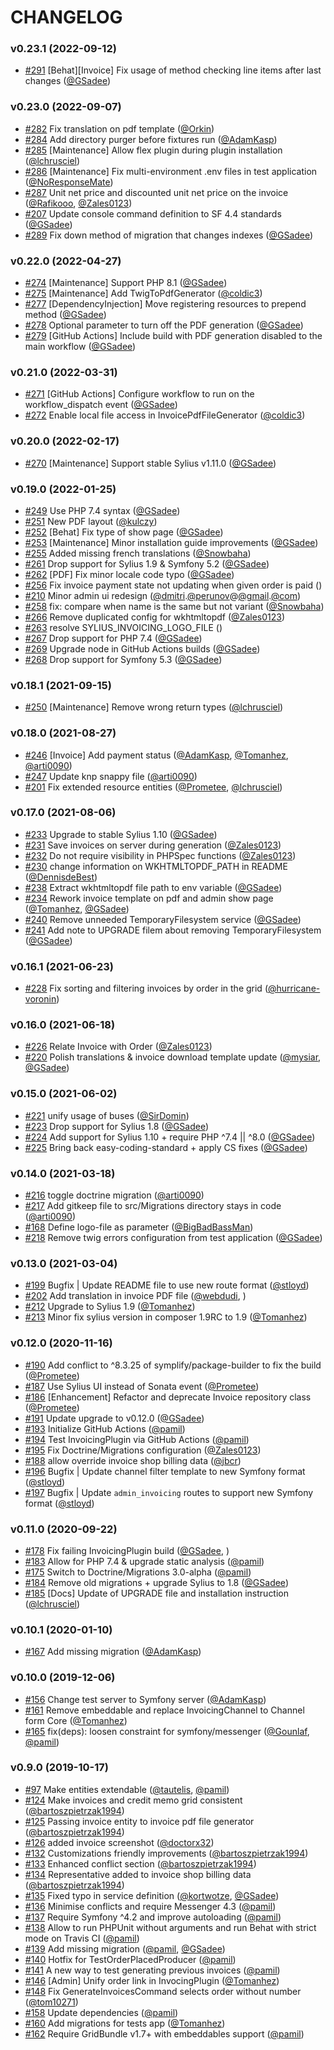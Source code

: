 # CHANGELOG

### v0.23.1 (2022-09-12)

- [#291](https://github.com/Sylius/InvoicingPlugin/issues/291) [Behat][Invoice] Fix usage of method checking line items after last changes ([@GSadee](https://github.com/GSadee))

### v0.23.0 (2022-09-07)

- [#282](https://github.com/Sylius/InvoicingPlugin/issues/282) Fix translation on pdf template ([@Orkin](https://github.com/Orkin))
- [#284](https://github.com/Sylius/InvoicingPlugin/issues/284) Add directory purger before fixtures run ([@AdamKasp](https://github.com/AdamKasp))
- [#285](https://github.com/Sylius/InvoicingPlugin/issues/285) [Maintenance] Allow flex plugin during plugin installation ([@lchrusciel](https://github.com/lchrusciel))
- [#286](https://github.com/Sylius/InvoicingPlugin/issues/286) [Maintenance] Fix multi-environment .env files in test application ([@NoResponseMate](https://github.com/NoResponseMate))
- [#287](https://github.com/Sylius/InvoicingPlugin/issues/287) Unit net price and discounted unit net price on the invoice ([@Rafikooo](https://github.com/Rafikooo), [@Zales0123](https://github.com/Zales0123))
- [#207](https://github.com/Sylius/InvoicingPlugin/issues/207) Update console command definition to SF 4.4 standards ([@GSadee](https://github.com/GSadee))
- [#289](https://github.com/Sylius/InvoicingPlugin/issues/289) Fix down method of migration that changes indexes ([@GSadee](https://github.com/GSadee))

### v0.22.0 (2022-04-27)

- [#274](https://github.com/Sylius/InvoicingPlugin/issues/274) [Maintenance] Support PHP 8.1 ([@GSadee](https://github.com/GSadee))
- [#275](https://github.com/Sylius/InvoicingPlugin/issues/275) [Maintenance] Add TwigToPdfGenerator ([@coldic3](https://github.com/coldic3))
- [#277](https://github.com/Sylius/InvoicingPlugin/issues/277) [DependencyInjection] Move registering resources to prepend method ([@GSadee](https://github.com/GSadee))
- [#278](https://github.com/Sylius/InvoicingPlugin/issues/278) Optional parameter to turn off the PDF generation ([@GSadee](https://github.com/GSadee))
- [#279](https://github.com/Sylius/InvoicingPlugin/issues/279) [GitHub Actions] Include build with PDF generation disabled to the main workflow ([@GSadee](https://github.com/GSadee))

### v0.21.0 (2022-03-31)

- [#271](https://github.com/Sylius/InvoicingPlugin/issues/271) [GitHub Actions] Configure workflow to run on the workflow_dispatch event ([@GSadee](https://github.com/GSadee))
- [#272](https://github.com/Sylius/InvoicingPlugin/issues/272) Enable local file access in InvoicePdfFileGenerator ([@coldic3](https://github.com/coldic3))

### v0.20.0 (2022-02-17)

- [#270](https://github.com/Sylius/InvoicingPlugin/issues/270) [Maintenance] Support stable Sylius v1.11.0 ([@GSadee](https://github.com/GSadee))

### v0.19.0 (2022-01-25)

- [#249](https://github.com/Sylius/InvoicingPlugin/issues/249) Use PHP 7.4 syntax ([@GSadee](https://github.com/GSadee))
- [#251](https://github.com/Sylius/InvoicingPlugin/issues/251) New PDF layout ([@kulczy](https://github.com/kulczy))
- [#252](https://github.com/Sylius/InvoicingPlugin/issues/252) [Behat] Fix type of show page ([@GSadee](https://github.com/GSadee))
- [#253](https://github.com/Sylius/InvoicingPlugin/issues/253) [Maintenance] Minor installation guide improvements ([@GSadee](https://github.com/GSadee))
- [#255](https://github.com/Sylius/InvoicingPlugin/issues/255) Added missing french translations ([@Snowbaha](https://github.com/Snowbaha))
- [#261](https://github.com/Sylius/InvoicingPlugin/issues/261) Drop support for Sylius 1.9 & Symfony 5.2 ([@GSadee](https://github.com/GSadee))
- [#262](https://github.com/Sylius/InvoicingPlugin/issues/262) [PDF] Fix minor locale code typo ([@GSadee](https://github.com/GSadee))
- [#256](https://github.com/Sylius/InvoicingPlugin/issues/256) Fix invoice payment state not updating when given order is paid ()
- [#210](https://github.com/Sylius/InvoicingPlugin/issues/210) Minor admin ui redesign ([@dmitri](https://github.com/dmitri).[@perunov](https://github.com/perunov)@[@gmail](https://github.com/gmail).[@com](https://github.com/com))
- [#258](https://github.com/Sylius/InvoicingPlugin/issues/258) fix: compare when name is the same but not variant ([@Snowbaha](https://github.com/Snowbaha))
- [#266](https://github.com/Sylius/InvoicingPlugin/issues/266) Remove duplicated config for wkhtmltopdf ([@Zales0123](https://github.com/Zales0123))
- [#263](https://github.com/Sylius/InvoicingPlugin/issues/263) resolve SYLIUS_INVOICING_LOGO_FILE ()
- [#267](https://github.com/Sylius/InvoicingPlugin/issues/267) Drop support for PHP 7.4 ([@GSadee](https://github.com/GSadee))
- [#269](https://github.com/Sylius/InvoicingPlugin/issues/269) Upgrade node in GitHub Actions builds ([@GSadee](https://github.com/GSadee))
- [#268](https://github.com/Sylius/InvoicingPlugin/issues/268) Drop support for Symfony 5.3 ([@GSadee](https://github.com/GSadee))

### v0.18.1 (2021-09-15)

- [#250](https://github.com/Sylius/InvoicingPlugin/issues/250) [Maintenance] Remove wrong return types ([@lchrusciel](https://github.com/lchrusciel))

### v0.18.0 (2021-08-27)

- [#246](https://github.com/Sylius/InvoicingPlugin/issues/246) [Invoice] Add payment status ([@AdamKasp](https://github.com/AdamKasp), [@Tomanhez](https://github.com/Tomanhez), [@arti0090](https://github.com/arti0090))
- [#247](https://github.com/Sylius/InvoicingPlugin/issues/247) Update knp snappy file ([@arti0090](https://github.com/arti0090))
- [#201](https://github.com/Sylius/InvoicingPlugin/issues/201) Fix extended resource entities ([@Prometee](https://github.com/Prometee), [@lchrusciel](https://github.com/lchrusciel))

### v0.17.0 (2021-08-06)

- [#233](https://github.com/Sylius/InvoicingPlugin/issues/233) Upgrade to stable Sylius 1.10 ([@GSadee](https://github.com/GSadee))
- [#231](https://github.com/Sylius/InvoicingPlugin/issues/231) Save invoices on server during generation ([@Zales0123](https://github.com/Zales0123))
- [#232](https://github.com/Sylius/InvoicingPlugin/issues/232) Do not require visibility in PHPSpec functions ([@Zales0123](https://github.com/Zales0123))
- [#230](https://github.com/Sylius/InvoicingPlugin/issues/230) change information on WKHTMLTOPDF_PATH in README ([@DennisdeBest](https://github.com/DennisdeBest))
- [#238](https://github.com/Sylius/InvoicingPlugin/issues/238) Extract wkhtmltopdf file path to env variable ([@GSadee](https://github.com/GSadee))
- [#234](https://github.com/Sylius/InvoicingPlugin/issues/234) Rework invoice template on pdf and admin show page ([@Tomanhez](https://github.com/Tomanhez), [@GSadee](https://github.com/GSadee))
- [#240](https://github.com/Sylius/InvoicingPlugin/issues/240) Remove unneeded TemporaryFilesystem service ([@GSadee](https://github.com/GSadee))
- [#241](https://github.com/Sylius/InvoicingPlugin/issues/241) Add note to UPGRADE filem about removing TemporaryFilesystem ([@GSadee](https://github.com/GSadee))

### v0.16.1 (2021-06-23)

- [#228](https://github.com/Sylius/InvoicingPlugin/issues/228) Fix sorting and filtering invoices by order in the grid ([@hurricane-voronin](https://github.com/hurricane-voronin))

### v0.16.0 (2021-06-18)

- [#226](https://github.com/Sylius/InvoicingPlugin/issues/226) Relate Invoice with Order ([@Zales0123](https://github.com/Zales0123))
- [#220](https://github.com/Sylius/InvoicingPlugin/issues/220) Polish translations & invoice download template update ([@mysiar](https://github.com/mysiar), [@GSadee](https://github.com/GSadee))

### v0.15.0 (2021-06-02)

- [#221](https://github.com/Sylius/InvoicingPlugin/issues/221) unify usage of buses ([@SirDomin](https://github.com/SirDomin))
- [#223](https://github.com/Sylius/InvoicingPlugin/issues/223) Drop support for Sylius 1.8 ([@GSadee](https://github.com/GSadee))
- [#224](https://github.com/Sylius/InvoicingPlugin/issues/224) Add support for Sylius 1.10 + require PHP ^7.4 || ^8.0 ([@GSadee](https://github.com/GSadee))
- [#225](https://github.com/Sylius/InvoicingPlugin/issues/225) Bring back easy-coding-standard + apply CS fixes ([@GSadee](https://github.com/GSadee))

### v0.14.0 (2021-03-18)

- [#216](https://github.com/Sylius/InvoicingPlugin/issues/216) toggle doctrine migration ([@arti0090](https://github.com/arti0090))
- [#217](https://github.com/Sylius/InvoicingPlugin/issues/217) Add gitkeep file to src/Migrations directory stays in code ([@arti0090](https://github.com/arti0090))
- [#168](https://github.com/Sylius/InvoicingPlugin/issues/168) Define logo-file as parameter ([@BigBadBassMan](https://github.com/BigBadBassMan))
- [#218](https://github.com/Sylius/InvoicingPlugin/issues/218) Remove twig errors configuration from test application ([@GSadee](https://github.com/GSadee))

### v0.13.0 (2021-03-04)

- [#199](https://github.com/Sylius/InvoicingPlugin/issues/199) Bugfix | Update README file to use new route format ([@stloyd](https://github.com/stloyd))
- [#202](https://github.com/Sylius/InvoicingPlugin/issues/202) Add translation in invoice PDF file ([@webdudi](https://github.com/webdudi), )
- [#212](https://github.com/Sylius/InvoicingPlugin/issues/212) Upgrade to Sylius 1.9  ([@Tomanhez](https://github.com/Tomanhez))
- [#213](https://github.com/Sylius/InvoicingPlugin/issues/213) Minor fix sylius version in composer 1.9RC to 1.9 ([@Tomanhez](https://github.com/Tomanhez))

### v0.12.0 (2020-11-16)

- [#190](https://github.com/Sylius/InvoicingPlugin/issues/190) Add conflict to ^8.3.25 of symplify/package-builder to fix the build ([@Prometee](https://github.com/Prometee))
- [#187](https://github.com/Sylius/InvoicingPlugin/issues/187) Use Sylius UI instead of Sonata event ([@Prometee](https://github.com/Prometee))
- [#186](https://github.com/Sylius/InvoicingPlugin/issues/186) [Enhancement] Refactor and deprecate Invoice repository class ([@Prometee](https://github.com/Prometee))
- [#191](https://github.com/Sylius/InvoicingPlugin/issues/191) Update upgrade to v0.12.0 ([@GSadee](https://github.com/GSadee))
- [#193](https://github.com/Sylius/InvoicingPlugin/issues/193) Initialize GitHub Actions ([@pamil](https://github.com/pamil))
- [#194](https://github.com/Sylius/InvoicingPlugin/issues/194) Test InvoicingPlugin via GitHub Actions ([@pamil](https://github.com/pamil))
- [#195](https://github.com/Sylius/InvoicingPlugin/issues/195) Fix Doctrine/Migrations configuration ([@Zales0123](https://github.com/Zales0123))
- [#188](https://github.com/Sylius/InvoicingPlugin/issues/188) allow override invoice shop billing data ([@jbcr](https://github.com/jbcr))
- [#196](https://github.com/Sylius/InvoicingPlugin/issues/196) Bugfix | Update channel filter template to new Symfony format ([@stloyd](https://github.com/stloyd))
- [#197](https://github.com/Sylius/InvoicingPlugin/issues/197) Bugfix | Update `admin_invoicing` routes to support new Symfony format ([@stloyd](https://github.com/stloyd))

### v0.11.0 (2020-09-22)

- [#178](https://github.com/Sylius/InvoicingPlugin/issues/178) Fix failing InvoicingPlugin build ([@GSadee](https://github.com/GSadee), )
- [#183](https://github.com/Sylius/InvoicingPlugin/issues/183) Allow for PHP 7.4 & upgrade static analysis ([@pamil](https://github.com/pamil))
- [#175](https://github.com/Sylius/InvoicingPlugin/issues/175) Switch to Doctrine/Migrations 3.0-alpha ([@pamil](https://github.com/pamil))
- [#184](https://github.com/Sylius/InvoicingPlugin/issues/184) Remove old migrations + upgrade Sylius to 1.8 ([@GSadee](https://github.com/GSadee))
- [#185](https://github.com/Sylius/InvoicingPlugin/issues/185) [Docs] Update of UPGRADE file and installation instruction ([@lchrusciel](https://github.com/lchrusciel))

### v0.10.1 (2020-01-10)

- [#167](https://github.com/Sylius/InvoicingPlugin/issues/167) Add missing migration ([@AdamKasp](https://github.com/AdamKasp))

### v0.10.0 (2019-12-06)

- [#156](https://github.com/Sylius/InvoicingPlugin/issues/156) Change test server to Symfony server ([@AdamKasp](https://github.com/AdamKasp))
- [#161](https://github.com/Sylius/InvoicingPlugin/issues/161) Remove embeddable and replace InvoicingChannel to Channel form Core ([@Tomanhez](https://github.com/Tomanhez))
- [#165](https://github.com/Sylius/InvoicingPlugin/issues/165) fix(deps): loosen constraint for symfony/messenger ([@Gounlaf](https://github.com/Gounlaf), [@pamil](https://github.com/pamil))

### v0.9.0 (2019-10-17)

- [#97](https://github.com/Sylius/InvoicingPlugin/issues/97) Make entities extendable ([@tautelis](https://github.com/tautelis), [@pamil](https://github.com/pamil))
- [#124](https://github.com/Sylius/InvoicingPlugin/issues/124) Make invoices and credit memo grid consistent ([@bartoszpietrzak1994](https://github.com/bartoszpietrzak1994))
- [#125](https://github.com/Sylius/InvoicingPlugin/issues/125) Passing invoice entity to invoice pdf file generator ([@bartoszpietrzak1994](https://github.com/bartoszpietrzak1994))
- [#126](https://github.com/Sylius/InvoicingPlugin/issues/126) added invoice screenshot ([@doctorx32](https://github.com/doctorx32))
- [#132](https://github.com/Sylius/InvoicingPlugin/issues/132) Customizations friendly improvements ([@bartoszpietrzak1994](https://github.com/bartoszpietrzak1994))
- [#133](https://github.com/Sylius/InvoicingPlugin/issues/133) Enhanced conflict section ([@bartoszpietrzak1994](https://github.com/bartoszpietrzak1994))
- [#134](https://github.com/Sylius/InvoicingPlugin/issues/134) Representative added to invoice shop billing data ([@bartoszpietrzak1994](https://github.com/bartoszpietrzak1994))
- [#135](https://github.com/Sylius/InvoicingPlugin/issues/135) Fixed typo in service definition ([@kortwotze](https://github.com/kortwotze), [@GSadee](https://github.com/GSadee))
- [#136](https://github.com/Sylius/InvoicingPlugin/issues/136) Minimise conflicts and require Messenger 4.3 ([@pamil](https://github.com/pamil))
- [#137](https://github.com/Sylius/InvoicingPlugin/issues/137) Require Symfony ^4.2 and improve autoloading ([@pamil](https://github.com/pamil))
- [#138](https://github.com/Sylius/InvoicingPlugin/issues/138) Allow to run PHPUnit without arguments and run Behat with strict mode on Travis CI ([@pamil](https://github.com/pamil))
- [#139](https://github.com/Sylius/InvoicingPlugin/issues/139) Add missing migration ([@pamil](https://github.com/pamil), [@GSadee](https://github.com/GSadee))
- [#140](https://github.com/Sylius/InvoicingPlugin/issues/140) Hotfix for TestOrderPlacedProducer ([@pamil](https://github.com/pamil))
- [#141](https://github.com/Sylius/InvoicingPlugin/issues/141) A new way to test generating previous invoices ([@pamil](https://github.com/pamil))
- [#146](https://github.com/Sylius/InvoicingPlugin/issues/146) [Admin] Unify order link in InvocingPlugin ([@Tomanhez](https://github.com/Tomanhez))
- [#148](https://github.com/Sylius/InvoicingPlugin/issues/148) Fix GenerateInvoicesCommand selects order without number ([@tom10271](https://github.com/tom10271))
- [#158](https://github.com/Sylius/InvoicingPlugin/issues/158) Update dependencies ([@pamil](https://github.com/pamil))
- [#160](https://github.com/Sylius/InvoicingPlugin/issues/160) Add migrations for tests app ([@Tomanhez](https://github.com/Tomanhez))
- [#162](https://github.com/Sylius/InvoicingPlugin/issues/162) Require GridBundle v1.7+ with embeddables support ([@pamil](https://github.com/pamil))
